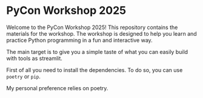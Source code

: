 # PyCon Workshop 2025

Welcome to the PyCon Workshop 2025! This repository contains the materials for the workshop.
The workshop is designed to help you learn and practice Python programming in a fun and interactive way.

The main target is to give you a simple taste of what you can easily build with tools as streamlit.

First of all you need to install the dependencies. To do so, you can use `poetry` or `pip`.

My personal preference relies on poetry.